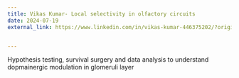 ```yaml
---
title: Vikas Kumar- Local selectivity in olfactory circuits 
date: 2024-07-19
external_link: https://www.linkedin.com/in/vikas-kumar-446375202/?originalSubdomain=in


---
```


Hypothesis testing, survival surgery and data analysis to understand dopmainergic modulation in glomeruli layer 